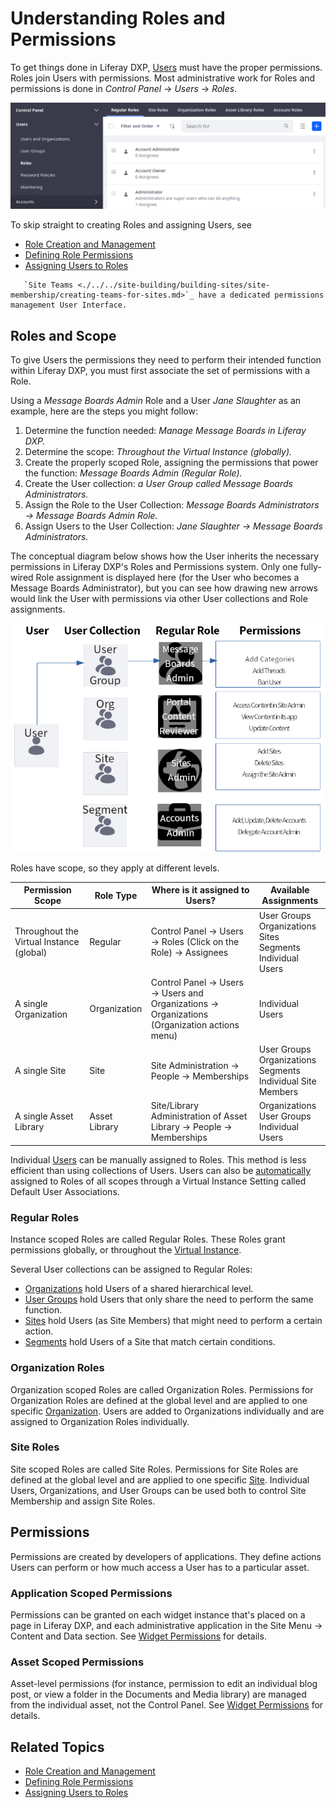 # Understanding Roles and Permissions

To get things done in Liferay DXP, [Users](./../users/understanding-users.md) must have the proper permissions. Roles join Users with permissions. Most administrative work for Roles and permissions is done in *Control Panel* &rarr; *Users* &rarr; *Roles*.

![Manage Roles from the Control Panel.](./understanding-roles-and-permissions/images/03.png)

To skip straight to creating Roles and assigning Users, see

* [Role Creation and Management](./creating-and-managing-roles.md)
* [Defining Role Permissions](./defining-role-permissions.md)
* [Assigning Users to Roles](./assigning-users-to-roles.md)

```note::
   `Site Teams <./../../site-building/building-sites/site-membership/creating-teams-for-sites.md>`_ have a dedicated permissions management User Interface.
```

## Roles and Scope

To give Users the permissions they need to perform their intended function within Liferay DXP, you must first associate the set of permissions with a Role.

Using a _Message Boards Admin_ Role and a User _Jane Slaughter_ as an example, here are the steps you might follow:

1. Determine the function needed: _Manage Message Boards in Liferay DXP._
1. Determine the scope: _Throughout the Virtual Instance (globally)._
1. Create the properly scoped Role, assigning the permissions that power the function: _Message Boards Admin (Regular Role)._
1. Create the User collection: _a User Group called Message Boards Administrators._
1. Assign the Role to the User Collection: _Message Boards Administrators &rarr; Message Boards Admin Role._
1. Assign Users to the User Collection: _Jane Slaughter &rarr; Message Boards Administrators._

The conceptual diagram below shows how the User inherits the necessary permissions in Liferay DXP's Roles and Permissions system. Only one fully-wired Role assignment is displayed here (for the User who becomes a Message Boards Administrator), but you can see how drawing new arrows would link the User with permissions via other User collections and Role assignments.

![Roles exist to link permissions efficiently with Users.](./understanding-roles-and-permissions/images/02.png)

Roles have scope, so they apply at different levels.

| Permission Scope | Role Type | Where is it assigned to Users? | Available Assignments |
| ---------------- | --------- | -------- | --------- |
| Throughout the Virtual Instance (global) | Regular   | Control Panel &rarr; Users &rarr; Roles (Click on the Role) &rarr; Assignees | User Groups <br />Organizations <br />Sites <br />Segments <br />Individual Users |
| A single Organization | Organization | Control Panel &rarr; Users &rarr; Users and Organizations &rarr; Organizations (Organization actions menu) | Individual Users |
| A single Site    | Site   | Site Administration &rarr; People &rarr; Memberships | User Groups <br />Organizations <br />Segments <br />Individual Site Members |
| A single Asset Library | Asset Library | Site/Library Administration of Asset Library &rarr; People &rarr; Memberships | Organizations <br />User Groups <br /> Individual Users |

<!-- ripped out row from above table as per LRODCS-8188: | A single Account | Account   | Control Panel &rarr; Accounts &rarr; Accounts (Select Account) &rarr; Roles | Individual Account Members -->

Individual [Users](./../users/understanding-users.md) can be manually assigned to Roles. This method is less efficient than using collections of Users. Users can also be [automatically](../../system-administration/virtual-instances/configuring-a-virtual-instance-users.md#default-user-associations) assigned to Roles of all scopes through a Virtual Instance Setting called Default User Associations.

### Regular Roles

Instance scoped Roles are called Regular Roles. These Roles grant permissions globally, or throughout the [Virtual Instance](./../../system-administration/virtual_instances.rst).

Several User collections can be assigned to Regular Roles:

* [Organizations](./../organizations/understanding-organizations.md) hold Users of a shared hierarchical level.
* [User Groups](./../user-groups/creating-and-managing-user-groups.md) hold Users that only share the need to perform the same function.
* [Sites](./../../site-building/building-sites/site-membership/adding-members-to-sites.md) hold Users (as Site Members) that might need to perform a certain action.
* [Segments](./../../site-building/personalizing-site-experience/segmentation/creating-and-managing-user-segments.md) hold Users of a Site that match certain conditions.

### Organization Roles

Organization scoped Roles are called Organization Roles. Permissions for Organization Roles are defined at the global level and are applied to one specific [Organization](../../users-and-permissions/organizations/understanding-organizations.md). Users are added to Organizations individually and are assigned to Organization Roles individually.

### Site Roles

Site scoped Roles are called Site Roles. Permissions for Site Roles are defined at the global level and are applied to one specific [Site](../../site-building/introduction-to-site-building.md). Individual Users, Organizations, and User Groups can be used both to control Site Membership and assign Site Roles.

## Permissions

Permissions are created by developers of applications. They define actions Users can perform or how much access a User has to a particular asset.

### Application Scoped Permissions

Permissions can be granted on each widget instance that's placed on a page in Liferay DXP, and each administrative application in the Site Menu &rarr; Content and Data section. See [Widget Permissions](./../../site-building/widget-permissions.md) for details.

### Asset Scoped Permissions

Asset-level permissions (for instance, permission to edit an individual blog post, or view a folder in the Documents and Media library) are managed from the individual asset, not the Control Panel. See [Widget Permissions](./../../site-building/widget-permissions.md) for details.

## Related Topics

* [Role Creation and Management](./creating-and-managing-roles.md)
* [Defining Role Permissions](./defining-role-permissions.md)
* [Assigning Users to Roles](./assigning-users-to-roles.md)
